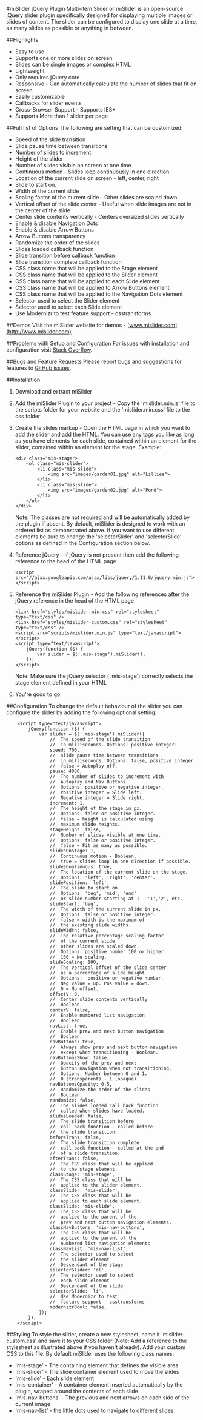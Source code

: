 ﻿#miSlider jQuery Plugin
Multi-item Slider or miSlider is an open-source jQuery 
slider plugin specifically designed for displaying multiple 
images or slides of content. The slider can be configured to 
display one slide at a time, as many slides as possible 
or anything in between.

##Highlights
*   Easy to use
*   Supports one or more slides on screen 
*   Slides can be single images or complex HTML
*   Lightweight
*   Only requires jQuery core
*   Responsive - Can automatically calculate the number of 
    slides that fit on screen
*   Easily customizable
*   Callbacks for slider events
*   Cross-Browser Support - Supports IE8+
*   Supports More than 1 slider per page

##Full list of Options
The following are setting that can be customized:

*   Speed of the slide transition 
*   Slide pause time between transitions 
*   Number of slides to increment
*   Height of the slider 
*   Number of slides visible on screen at one time 
*   Continuous motion - Slides loop continuously 
    in one direction 
*   Location of the current slide on screen - 
    left, center, right 
*   Slide to start on. 
*   Width of the current slide 
*   Scaling factor of the current slide - 
    Other slides are scaled down. 
*   Vertical offset of the slide center - 
    Useful when slide images are not in the 
    center of the slide
*   Center slide contents vertically - 
    Centers oversized slides vertically
*   Enable & disable Navigation Dots
*   Enable & disable Arrow Buttons
*   Arrow Buttons transparency 
*   Randomize the order of the slides 
*   Slides loaded callback function
*   Slide transition before callback function 
*   Slide transition complete callback function
*   CSS class name that will be 
    applied to the Stage element
*   CSS class name that will be 
    applied to the Slider element
*   CSS class name that will be 
    applied to each Slide element
*   CSS class name that will be 
    applied to Arrow Buttons element
*   CSS class name that will be 
    applied to the Navigation Dots element
*   Selector used to select the Slider element
*   Selector used to select each Slide element
*   Use Modernizr to test feature support - 
    csstransforms

##Demos
Visit the miSlider website for demos - [www.mislider.com](http://www.mislider.com)

##Problems with Setup and Configuration 
For issues with installation and configuration visit [Stack Overflow](http://stackoverflow.com/questions/tagged/mislider).

##Bugs and Feature Requests
Please report bugs and suggestions for features to [GitHub issues](https://github.com/jbowyers/miSlider/issues).

##Installation
1.	Download and extract miSlider
1.	Add the miSlider Plugin to your project - Copy the 'mislider.min.js' 
	file to the scripts folder for your website and the 'mislider.min.css' 
	file to the css folder
1.	Create the slides markup - Open the HTML page in which you want to add the slider
	and add the HTML. You can use any tags you like as long as you have
	elements for each slide, contained within an element for the slider, contained within
	an element for the stage. Example:

		<div class="mis-stage">
            <ol class="mis-slider">
                <li class="mis-slide">
                    <img src="images/garden01.jpg" alt="Lillies">
                </li>
				<li class="mis-slide">
                    <img src="images/garden02.jpg" alt="Pond">
                </li>
			</ol>
		</div>

	Note: The classes are not required and will be automatically added by the plugin
	if absent. By default, miSlider is designed to work with an ordered list as 
	demonstrated above. If you want to use different elements be sure to change
	the 'selectorSlider' and 'selectorSlide' options as defined in the Configuration
    section below.
1.	Reference jQuery - If jQuery is not present then add the following reference 
	to the head of the HTML page

        <script src="//ajax.googleapis.com/ajax/libs/jquery/1.11.0/jquery.min.js"></script>

1.	Reference the miSlider Plugin - Add the following references after 
	the jQuery reference in the head of the HTML page

		<link href="styles/mislider.min.css" rel="stylesheet" type="text/css" />
		<link href="styles/mislider-custom.css" rel="stylesheet" type="text/css" />
		<script src="scripts/mislider.min.js" type="text/javascript"></script>
		<script type="text/javascript">
			jQuery(function ($) {
				var slider = $('.mis-stage').miSlider();
			});
		</script>

	Note: Make sure the jQuery selector ('.mis-stage') correctly selects the 
	stage element defined in your HTML
1.	You're good to go

##Configuration
To change the default behaviour of the slider you can configure the slider 
by adding the following optional setting:

		<script type="text/javascript">
			jQuery(function ($) {
				var slider = $('.mis-stage').miSlider({
					//  The speed of the slide transition  
                    //  in milliseconds. Options: positive integer.
                    speed: 700,
					//  slide pause time between transitions  
                    //  in milliseconds. Options: false, positive integer. 
                    //  false = Autoplay off.
					pause: 4000,
					//  The number of slides to increment with  
                    //  Autoplay and Nav Buttons. 
                    //  Options: positive or negative integer. 
                    //  Positive integer = Slide left. 
                    //  Negative integer = Slide right.
                    increment: 1,
					//  The height of the stage in px. 
                    //  Options: false or positive integer. 
                    //  false = height is calculated using 
                    //  maximum slide heights.
                    stageHeight: false,
					//  Number of slides visible at one time. 
                    //  Options: false or positive integer. 
                    //  false = Fit as many as possible.
                    slidesOnStage: 1,
					//  Continuous motion - Boolean. 
                    //  true = slides loop in one direction if possible.
                    slidesContinuous: true,
					//  The location of the current slide on the stage. 
                    //  Options: 'left', 'right', 'center'.
                    slidePosition: 'left',
					//  The slide to start on. 
                    //  Options: 'beg', 'mid', 'end' 
                    //  or slide number starting at 1 - '1','2', etc.
                    slideStart: 'beg',
					//  The width of the current slide in px. 
                    //  Options: false or positive integer. 
                    //  false = width is the maximum of 
                    //  the existing slide widths.
                    slideWidth: false,
					//  The relative percentage scaling factor 
                    //  of the current slide
                    //  other slides are scaled down. 
                    //  Options: positive number 100 or higher. 
                    //  100 = No scaling.
                    slideScaling: 100,
					//  The vertical offset of the slide center 
                    //  as a percentage of slide height. 
                    //  Options:  positive or negative number. 
                    //  Neg value = up. Pos value = down. 
                    //  0 = No offset.
                    offsetV: 0,
					//  Center slide contents vertically
                    //  Boolean.
                    centerV: false,
					//  Enable numbered list navigation
                    //  Boolean.
                    navList: true,
					//  Enable prev and next button navigation
                    //  Boolean.
                    navButtons: true,
					//  Always show prev and next button navigation 
                    //  except when transitioning - Boolean.
                    navButtonsShow: false,
					//  Opacity of the prev and next 
                    //  button navigation when not transitioning. 
                    //  Options: Number between 0 and 1. 
                    //  0 (transparent) - 1 (opaque).
                    navButtonsOpacity: 0.5,
					//  Randomize the order of the slides
                    //  Boolean.
                    randomize: false,
					//  The slides loaded call back function
                    //  called when slides have loaded.
                    slidesLoaded: false,
					//  The slide transition before 
                    //  call back function - called before 
                    //  the slide transition.
                    beforeTrans: false,
					//  The slide transition complete 
                    //  call back function - called at the end 
                    //  of a slide transition.
                    afterTrans: false,
					//  The CSS class that will be applied 
                    //  to the stage element.
                    classStage: 'mis-stage',
					//  The CSS class that will be 
                    //  applied to the slider element.
                    classSlider: 'mis-slider',
					//  The CSS class that will be 
                    //  applied to each slide element.
                    classSlide: 'mis-slide',
					//  The CSS class that will be 
                    //  applied to the parent of the 
                    //  prev and next button navigation elements.
                    classNavButtons: 'mis-nav-buttons',
					//  The CSS class that will be 
                    //  applied to the parent of the 
                    //  numbered list navigation elements
                    classNavList: 'mis-nav-list',
					//  The selector used to select 
                    //  the slider element
                    //  Descendant of the stage
                    selectorSlider: 'ol',
					//  The selector used to select 
                    //  each slide element
                    //  Descendant of the slider
                    selectorSlide: 'li',
					//  Use Modernizr to test 
                    //  feature support - csstransforms
                    modernizrBool: false,
				});
			});
		</script>

##Styling
To style the slider, create a new stylesheet, name it 'mislider-custom.css' 
and save it to your CSS folder (Note: Add a reference to the stylesheet 
as illustrated above if you haven't already). Add your custom CSS to this file. By default miSlider
uses the following class names:

*	'mis-stage'  - The containing element that defines the visible area
*	'mis-slider' - The slide container element used to move the slides
*	'mis-slide' - Each slide element
*	'mis-container' - A container element inserted automatically
	by the plugin, wraped around the contents of each slide
*	'mis-nav-buttons' - The previous and next arrows on each side 
	of the current image
*	'mis-nav-list' - the little dots used to navigate to different slides
 


